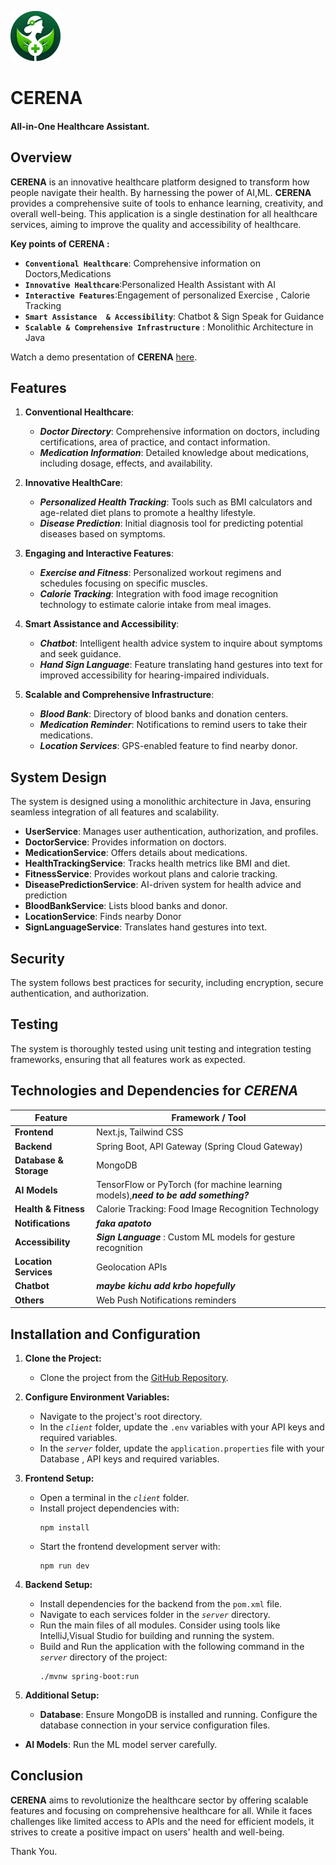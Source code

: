<img src="https://github.com/Khandakar227/javafest24/blob/main/client/public/cerena-logo.png" alt="cerena" style="height: 80px; width: 80px; "/> <h1> CERENA</h1> <h4>All-in-One Healthcare Assistant.
</h4>

## Overview
**CERENA** is an innovative healthcare platform designed to transform how people navigate their health. By harnessing the power of AI,ML. **CERENA** provides a comprehensive suite of tools to enhance learning, creativity, and overall well-being. This application is a single destination for all healthcare services, aiming to improve the quality and accessibility of healthcare.
  

**Key points of CERENA :**
* **`Conventional Healthcare`**: Comprehensive information on Doctors,Medications
* **`Innovative Healthcare`**:Personalized Health Assistant with AI
* **`Interactive Features`**:Engagement of personalized Exercise , Calorie Tracking
* **`Smart Assistance  & Accessibility`**: Chatbot & Sign Speak for Guidance 
* **`Scalable & Comprehensive Infrastructure`** : Monolithic Architecture in Java



Watch a demo presentation of **CERENA** [here](**).  
<!-- A PDF generated by our app is shown [here](https://github.com/ShikariSohan/kiwi/blob/main/frontend/a4.pdf). -->

## Features 
 1. **Conventional Healthcare**:
    - ***Doctor Directory***: Comprehensive information on doctors, including certifications, area of practice, and contact information.
    - ***Medication Information***: Detailed knowledge about medications, including dosage, effects, and availability.


2. **Innovative HealthCare**:
    - ***Personalized Health Tracking***: Tools such as BMI calculators and age-related diet plans to promote a healthy lifestyle.
    - ***Disease Prediction***: Initial diagnosis tool for predicting potential diseases based on symptoms.

3. **Engaging and Interactive Features**:
    - ***Exercise and Fitness***: Personalized workout regimens and schedules focusing on specific muscles.
    - ***Calorie Tracking***: Integration with food image recognition technology to estimate calorie intake from meal images.
<!-- - AR Physical Training Game: Optional feature for exercising through augmented reality games. -->

4. **Smart Assistance and Accessibility**:
    - ***Chatbot***: Intelligent health advice system to inquire about symptoms and seek guidance.
    - ***Hand Sign Language***: Feature translating hand gestures into text for improved accessibility for hearing-impaired individuals.

5. **Scalable and Comprehensive Infrastructure**:
    - ***Blood Bank***: Directory of blood banks and donation centers.
    - ***Medication Reminder***: Notifications to remind users to take their medications.
    - ***Location Services***: GPS-enabled feature to find nearby donor.


## System Design
The system is designed using a monolithic architecture in Java, ensuring seamless integration of all features and scalability.

              
   - **UserService**: Manages user authentication, authorization, and profiles.
   - **DoctorService**: Provides information on doctors. 
   - **MedicationService**: Offers details about medications.
   - **HealthTrackingService**: Tracks health metrics like BMI and diet. 
   - **FitnessService**: Provides workout plans and calorie tracking. 
   - **DiseasePredictionService**: AI-driven system for health advice and prediction
   - **BloodBankService**: Lists blood banks and donor.
   - **LocationService**: Finds nearby Donor
   - **SignLanguageService**: Translates hand gestures into text. 



## Security
The system follows best practices for security, including encryption, secure authentication, and authorization.

## Testing
The system is thoroughly tested using unit testing and integration testing frameworks, ensuring that all features work as expected.







## Technologies and Dependencies for ***CERENA***

**Feature** | **Framework / Tool**
--- | ---
**Frontend** | Next.js, Tailwind CSS
**Backend** | Spring Boot, API Gateway (Spring Cloud Gateway)
**Database & Storage** | MongoDB
**AI Models** | TensorFlow or PyTorch (for machine learning models),***need to be add something?***
**Health & Fitness** | Calorie Tracking: Food Image Recognition Technology
**Notifications** | ***faka apatoto***
**Accessibility** | ***Sign Language*** : Custom ML models for gesture recognition
**Location Services** | Geolocation APIs
**Chatbot** | ***maybe kichu add krbo hopefully***
**Others** | Web Push Notifications reminders






## Installation and Configuration

1. **Clone the Project:**
   - Clone the project from the [GitHub Repository](https://github.com/Khandakar227/javafest24).

2. **Configure Environment Variables:**
   - Navigate to the project's root directory.
   - In the *`client`* folder, update the `.env` variables with your API keys and required variables.
   - In the *`server`* folder, update the `application.properties` file with your Database , API keys and required variables.

3. **Frontend Setup:**
   - Open a terminal in the *`client`* folder.
   - Install project dependencies with:
     ```
     npm install
     ```
   - Start the frontend development server with:
     ```
     npm run dev
     ```

4. **Backend Setup:**
   - Install dependencies for the backend from the `pom.xml` file.
   - Navigate to each services folder in the *`server`* directory.
   - Run the main files of all modules. Consider using tools like IntelliJ,Visual Studio for building and running the system.
   - Build and Run the application with the following command in the *`server`* directory of the project:
     ```
     ./mvnw spring-boot:run
     ```
5. **Additional Setup:**
   - **Database**: Ensure MongoDB is installed and running. Configure the database connection in your service configuration files.
  - **AI Models**: Run the ML model server carefully.

    

## Conclusion

**CERENA** aims to revolutionize the healthcare sector by offering scalable features and focusing on comprehensive healthcare for all. While it faces challenges like limited access to APIs and the need for efficient models, it strives to create a positive impact on users' health and well-being.


<!-- Team Info here -->

Thank You.








